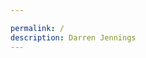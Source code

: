 ```yaml
---

permalink: /
description: Darren Jennings
---
```


<Avatar header-text="darren" />
<Archive />

<a href="/gifs">
  <i class="gg-ghost-character"></i>
</a>